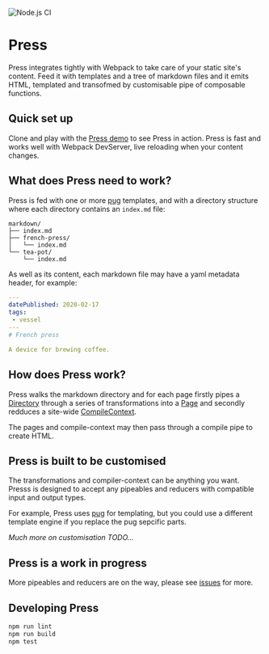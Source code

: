 ![Node.js CI](https://github.com/benglynn/tspress/workflows/Press%20CI/badge.svg) 

# Press

Press integrates tightly with Webpack to take care of your static site's
content. Feed it with templates and a tree of markdown files and it emits HTML,
templated and transofmed by customisable pipe of composable functions.

## Quick set up

Clone and play with the [Press demo][] to see Press in action. Press is fast and
works well with Webpack DevServer, live reloading when your content changes.

## What does Press need to work?

Press is fed with one or more [pug][] templates, and with a directory structure
where each directory contains an `index.md` file:
```
markdown/
├── index.md
├── french-press/
│   └── index.md
└── tea-pot/
    └── index.md
```

As well as its content, each markdown file may have a yaml metadata header, for
example:

```yaml
---
datePublished: 2020-02-17
tags:
 - vessel
---
# French press

A device for brewing coffee.
```

## How does Press work?

Press walks the markdown directory and for each page firstly pipes a
[Directory][] through a series of transformations into a [Page][] and secondly
redduces a site-wide [CompileContext][].

The pages and compile-context may then pass through a compile pipe to create
HTML.

## Press is built to be customised

The transformations and compiler-context can be anything you want. Presss is
designed to accept any pipeables and reducers with compatible input and output
types.

For example, Press uses [pug][] for templating, but you could use a different
template engine if you replace the pug sepcific parts.

*Much more on customisation TODO...*

## Press is a work in progress

More pipeables and reducers are on the way, please see [issues][] for more.

## Developing Press
```bash
npm run lint
npm run build
npm test
```

[Press demo]: https://github.com/benglynn/press-demo
[Directory]: ./src/types/directory.ts
[Page]: ./src/types/page.ts
[CompileContext]: ./src/types/compile-context.ts
[Pug]: https://pugjs.org
[issues]: https://github.com/benglynn/tspress/issues